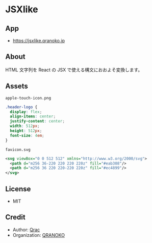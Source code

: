 # JSXlike

## App

- https://jsxlike.qranoko.jp

## About

HTML 文字列を React の JSX で使える構文におおよそ変換します。

## Assets

`apple-touch-icon.png`

```css
.header-logo {
  display: flex;
  align-items: center;
  justify-content: center;
  width: 512px;
  height: 512px;
  font-size: 4em;
}
```

`favicon.svg`

```xml
<svg viewBox="0 0 512 512" xmlns="http://www.w3.org/2000/svg">
  <path d="m256 36-220 220 220 220z" fill="#eab308"/>
  <path d="m256 36 220 220-220 220z" fill="#ec4899"/>
</svg>
```

## License

- MIT

## Credit

- Author: [Qrac](https://qrac.jp)
- Organization: [QRANOKO](https://qranoko.jp)
